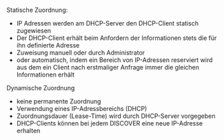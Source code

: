 Statische Zuordnung:
- IP Adressen werden am DHCP-Server den DHCP-Client statisch zugewiesen
- Der DHCP-Client erhält beim Anfordern der Informationen stets die für ihn definierte Adresse
- Zuweisung manuell oder durch Administrator
- oder automatisch, indem ein Bereich von IP-Adressen reserviert wird aus dem ein Client nach erstmaliger Anfrage immer die gleichen Informationen erhält

Dynamische Zuordnung
- keine permanente Zuordnung
- Verwendung eines IP-Adressbereichs (DHCP)
- Zuordnungsdauer (Lease-Time) wird durch DHCP-Server vorgegeben
- DHCP-Clients können bei jedem DISCOVER eine neue IP-Adresse erhalten
